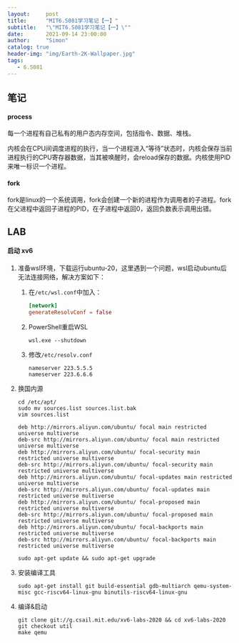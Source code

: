 ```yaml
---
layout:     post
title:      "MIT6.S081学习笔记【一】"
subtitle:   "\"MIT6.S081学习笔记【一】\""
date:       2021-09-14 23:00:00
author:     "Simon"
catalog: true
header-img: "img/Earth-2K-Wallpaper.jpg"
tags:
   - 6.S081
---
```


## 笔记

#### process

每一个进程有自己私有的用户态内存空间，包括指令、数据、堆栈。

内核会在CPU间调度进程的执行，当一个进程进入“等待”状态时，内核会保存当前进程执行的CPU寄存器数据，当其被唤醒时，会reload保存的数据。内核使用PID来唯一标识一个进程。

#### fork

fork是linux的一个系统调用，fork会创建一个新的进程作为调用者的子进程。fork在父进程中返回子进程的PID，在子进程中返回0，返回负数表示调用出错。

## LAB

#### 启动 xv6

1. 准备wsl环境，下载运行ubuntu-20，这里遇到一个问题，wsl启动ubuntu后无法连接网络，解决方案如下：

   1. 在`/etc/wsl.conf`中加入：

      ```toml
      [network]
      generateResolvConf = false
      ```

   2. PowerShell重启WSL

      ```TEXT
      wsl.exe --shutdown
      ```

   3. 修改`/etc/resolv.conf`

      ```shell
      nameserver 223.5.5.5
      nameserver 223.6.6.6
      ```

2. 换国内源

   ```shell
   cd /etc/apt/
   sudo mv sources.list sources.list.bak
   vim sources.list
   
   deb http://mirrors.aliyun.com/ubuntu/ focal main restricted universe multiverse
   deb-src http://mirrors.aliyun.com/ubuntu/ focal main restricted universe multiverse
   deb http://mirrors.aliyun.com/ubuntu/ focal-security main restricted universe multiverse
   deb-src http://mirrors.aliyun.com/ubuntu/ focal-security main restricted universe multiverse
   deb http://mirrors.aliyun.com/ubuntu/ focal-updates main restricted universe multiverse
   deb-src http://mirrors.aliyun.com/ubuntu/ focal-updates main restricted universe multiverse
   deb http://mirrors.aliyun.com/ubuntu/ focal-proposed main restricted universe multiverse
   deb-src http://mirrors.aliyun.com/ubuntu/ focal-proposed main restricted universe multiverse
   deb http://mirrors.aliyun.com/ubuntu/ focal-backports main restricted universe multiverse
   deb-src http://mirrors.aliyun.com/ubuntu/ focal-backports main restricted universe multiverse
   
   sudo apt-get update && sudo apt-get upgrade
   ```

3. 安装编译工具

   ```shell
   sudo apt-get install git build-essential gdb-multiarch qemu-system-misc gcc-riscv64-linux-gnu binutils-riscv64-linux-gnu 
   ```

4. 编译&启动

   ```shell
   git clone git://g.csail.mit.edu/xv6-labs-2020 && cd xv6-labs-2020
   git checkout util
   make qemu
   ```

   

